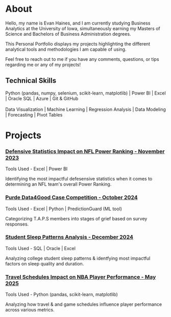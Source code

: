 # About
Hello, my name is Evan Haines, and I am currently studying Business Analytics at the University of Iowa, simultaneously earning my Masters of Science and Bachelors of Business Administration degrees.

This Personal Portfolio displays my projects highlighting the different analytical tools and methodologies I am capable of using.

Feel free to reach out to me if you have any comments, questions, or tips regarding me or any of my projects!


## Technical Skills
Python (pandas, numpy, selenium, scikit-learn, matplotlib) | Power BI | Excel | Oracle SQL | Azure | Git & GitHub  <br /><br />
Data Visualization | Machine Learning | Regression Analysis | Data Modeling | Forecasting | Pivot Tables


# Projects
### [Defensive Statistics Impact on NFL Power Ranking - November 2023](/pages/pages_nfl.md)
Tools Used - Excel | Power BI

Identifying the most impactful defesensive statistics when it comes to determining an NFL team's overall Power Ranking.

### [Purde Data4Good Case Competition - October 2024](/pages/pages_Data4Good.md)
Tools Used - Excel | Python | PredictionGuard (ML tool)

Categorizing T.A.P.S members into stages of grief based on survey responses.

### [Student Sleep Patterns Analysis - December 2024](/pages/pages_sleep.md)
Tools Used - SQL | Oracle | Excel

Analyzing college student sleep patterns & identfying most impactful factors on sleep quality and duration.

### [Travel Schedules Impact on NBA Player Performance - May 2025](/pages/pages_nba.md)
Tools Used - Python (pandas, scikit-learn, matplotlib)

Analyzing how travel & and game schedules influence player performance across various metrics.
